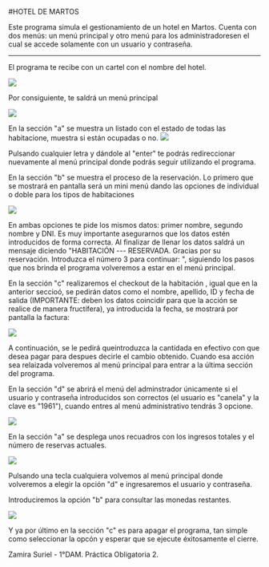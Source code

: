 #HOTEL DE MARTOS

Este programa simula el gestionamiento de un hotel en Martos. Cuenta con dos menús: un menú principal y otro menú para los administradoresen el cual se accede solamente con un usuario y contraseña.

----------------
El programa te recibe con un cartel con el nombre del hotel.

![](https://media.discordapp.net/attachments/1158081124447301793/1174487711269257267/Captura_de_pantalla_2023-11-16_000226.png?ex=6567c5eb&is=655550eb&hm=7872c2a7423cc618b5d52bbe4b9419c4b5062ff438d5011dcc22b1fad3494f84&=)

Por consiguiente, te saldrá un menú principal

![](https://media.discordapp.net/attachments/1158081124447301793/1174487740092534915/Captura_de_pantalla_2023-11-16_000324.png?ex=6567c5f2&is=655550f2&hm=ce858eb3a9c2f0532170c109f6eef1c294c739e66d3c012a70e00b55cf3dab5d&=)

En la sección "a"  se muestra un listado con el estado de todas las habitacione, muestra si están ocupadas o no.
![](https://media.discordapp.net/attachments/1158081124447301793/1174487807541133373/Captura_de_pantalla_2023-11-16_000349.png?ex=6567c602&is=65555102&hm=341e6bc7bb2222f2b5de91afd18968264e53ccb5ab8ec2282831c58e8bec5277&=&width=508&height=418)

Pulsando cualquier letra y dándole al "enter" te podrás redireccionar nuevamente al menú principal donde podrás seguir utilizando el programa.

En la sección "b" se muestra el proceso de la reservación. Lo primero que se mostrará en pantalla será un mini menú dando las opciones de individual o doble para los tipos de habitaciones

![](https://media.discordapp.net/attachments/1158081124447301793/1174487849857470535/Captura_de_pantalla_2023-11-16_000448.png?ex=6567c60c&is=6555510c&hm=688d53a4c50a68c703530dbe391783d3e24863fb95e047727cc636bd88502f56&=)

En ambas opciones te pide los mismos datos: primer nombre, segundo nombre y DNI. Es muy importante asegurarnos que los datos estén introducidos de forma correcta. Al finalizar de llenar los datos saldrá un mensaje diciendo "HABITACIÓN --- RESERVADA. Gracias por su reservación. Introduzca el número 3 para continuar: ", siguiendo los pasos que nos brinda el programa volveremos a estar en el menú principal.

En la sección "c" realizaremos el checkout de la habitación , igual que en la anterior seccioó, se pedirán datos como el nombre, apellido, ID y fecha de  salida (IMPORTANTE: deben los datos coincidir para que la acción se realice de manera fructífera), ya introducida la fecha, se mostrará por pantalla la factura:

![](https://media.discordapp.net/attachments/1158081124447301793/1174507571030278194/Captura_de_pantalla_2023-11-16_013000.png?ex=6567d86a&is=6555636a&hm=99115791731f3a3d001bd934c5a73ee35636f78645f977ff553dee5b6bd26d50&=&width=375&height=336)

A continuación, se le pedirá queintroduzca la cantidada en efectivo con que desea pagar para despues decirle el cambio obtenido. Cuando esa acción sea relaizada volveremos al menú principal para entrar a la última sección del programa.

En la sección "d" se abrirá el menú del adminstrador únicamente si el usuario y contraseña introducidos son correctos (el usuario es "canela" y la clave es "1961"), cuando entres al menú administrativo tendrás 3 opcione.

![](https://media.discordapp.net/attachments/1158081124447301793/1174507678270226512/Captura_de_pantalla_2023-11-16_013103.png?ex=6567d883&is=65556383&hm=6a69a55cd2e5dcd4784ba47b7cae5b5e127d406e04c09cfbc5c77189a221c69c&=&width=375&height=126)

En la sección "a" se desplega unos recuadros con los ingresos totales y el número de reservas actuales.

![](https://media.discordapp.net/attachments/1158081124447301793/1174507678517702706/Captura_de_pantalla_2023-11-16_013119.png?ex=6567d883&is=65556383&hm=7b6183492d876665ecc1a1fc42f032c4079163ef041a10758199a153cde192db&=&width=322&height=123)

Pulsando una tecla cualquiera volvemos al menú principal donde volveremos a elegir la opción "d" e ingresaremos el usuario y contraseña.

Introduciremos la opción "b" para consultar las monedas restantes.

![](https://media.discordapp.net/attachments/1158081124447301793/1174507678773547158/Captura_de_pantalla_2023-11-16_013206.png?ex=6567d883&is=65556383&hm=7bc455d82802338271185d6753517bdbad93d51c9a828b73fe00448826fa3c9e&=&width=339&height=411)

Y ya por  último en la sección "c" es para apagar el programa, tan simple como seleccionar la opcón y esperar que se ejecute éxitosamente el cierre.



Zamira Suriel - 1°DAM. Práctica Obligatoria 2.
